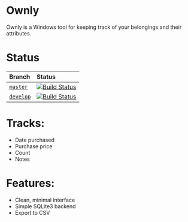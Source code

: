 # Ownly
Ownly is a Windows tool for keeping track of your belongings and their attributes.

# Status
| Branch  | Status |
|:--------|:-------|
| [`master`](https://github.com/minorsecond/Ownly/tree/master)  | [![Build Status](https://ci.wardrup.me/buildStatus/icon?job=Ownly%2Fmaster)](https://ci.wardrup.me/job/Ownly/job/master/) |
| [`develop`](https://github.com/minorsecond/Ownly/tree/develop) | [![Build Status](https://ci.wardrup.me/buildStatus/icon?job=Ownly%2Fmaster)](https://ci.wardrup.me/job/Ownly/job/develop/) |

# Tracks:
- Date purchased
- Purchase price
- Count
- Notes

# Features:
- Clean, minimal interface
- Simple SQLite3 backend
- Export to CSV